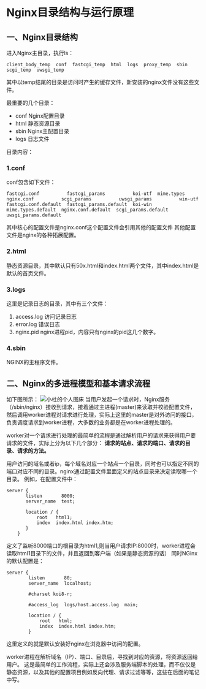# Nginx目录结构与运行原理

## 一、Nginx目录结构
进入Nginx主目录，执行ls：
```shell
client_body_temp  conf  fastcgi_temp  html  logs  proxy_temp  sbin  scgi_temp  uwsgi_temp
```

其中以temp结尾的目录是访问时产生的缓存文件，新安装的nginx文件没有这些文件。

最重要的几个目录：
* conf Nginx配置目录
* html 静态资源目录
* sbin Nginx主配置目录
* logs 日志文件

目录内容：
### 1.conf
conf包含如下文件：
```nginx
fastcgi.conf          fastcgi_params          koi-utf  mime.types          nginx.conf          scgi_params          uwsgi_params          win-utf
fastcgi.conf.default  fastcgi_params.default  koi-win  mime.types.default  nginx.conf.default  scgi_params.default  uwsgi_params.default
```

其中核心的配置文件是nginx.conf这个配置文件会引用其他的配置文件 其他配置文件是nginx的各种拓展配置。

### 2.html
静态资源目录，其中默认只有50x.html和index.html两个文件，其中index.html是默认的首页文件。

### 3.logs
这里是记录日志的目录，其中有三个文件：
1. access.log 访问记录日志
2. error.log 错误日志
3. nginx.pid nginx进程pid，内容只有nginx的pid这几个数字。

### 4.sbin
NGINX的主程序文件。


## 二、Nginx的多进程模型和基本请求流程
如下图所示：
![小杜的个人图床](http://pic.xiaodu0.com//assets/uploads/20231010/0e0103e09a2b51844b8bd5c8cd6330aa.png)
当用户发起一个请求时，Nginx服务（/sbin/nginx）接收到请求，接着通过主进程(master)来读取并校验配置文件，然后调用worker进程对请求进行处理，实际上这里的master是对外访问的接口，负责调度请求到worker进程，大多数的业务都是在worker进程处理的。

worker对一个请求进行处理的最简单的流程是通过解析用户的请求来获得用户要请求的文件，实际上分为以下几个部分：
**请求的站点、请求的端口、请求的目录、请求的方法。**

用户访问的域名或者ip，每个域名对应一个站点一个目录，同时也可以指定不同的端口对应不同的目录。nginx通过配置文件里面定义的站点目录来决定读取哪一个目录。
例如，在配置文件中：
```nginx
server {
       listen       8000;
       server_name  test;

       location / {
           root   html1;
           index  index.html index.htm;
       }
    }
```
定义了监听8000端口的根目录为html1,则当用户请求IP:8000时，worker进程会读取html1目录下的文件，并且返回到客户端（如果是静态资源的话）
同时NGinx的默认配置是：
```
server {
        listen       80;
        server_name  localhost;

        #charset koi8-r;

        #access_log  logs/host.access.log  main;

        location / {
            root   html;
            index  index.html index.htm;
        }
```
这里定义的就是默认安装好nginx在浏览器中访问的配置。

worker进程在解析域名（IP）、端口、目录后，寻找到对应的资源，将资源返回给用户。
这是最简单的工作流程，实际上还会涉及服务端脚本的处理，而不仅仅是静态资源，以及其他的配置项目例如反向代理、请求过滤等等，这些在后面的笔记中写。

